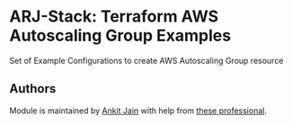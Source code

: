# ARJ-Stack: Terraform AWS Autoscaling Group Examples

Set of Example Configurations to create AWS Autoscaling Group resource


## Authors

Module is maintained by [Ankit Jain](https://github.com/ankit-jn) with help from [these professional](https://github.com/arjstack/terraform-aws-vpc/graphs/contributors).
